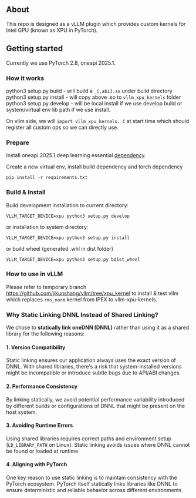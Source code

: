## About

This repo is designed as a vLLM plugin which provides custom kernels for Intel GPU (known as XPU in PyTorch).

## Getting started
Currently we use PyTorch 2.8, oneapi 2025.1.

### How it works
python3 setup.py build - will build a `_C.abi3.so` under build directory
python3 setup.py install - will copy above .so to `vllm_xpu_kernels` folder
python3 setup.py develop - will be local install if we use develop build or system/virtual env lib path if we use install.

On vllm side, we will `import vllm_xpu_kernels._C` at start time which should register all custom ops so we can directly use.

### Prepare

Install oneapi 2025.1 deep learning essential [dependency](https://www.intel.com/content/www/us/en/developer/tools/oneapi/base-toolkit-download.html).

Create a new virtual env, install build dependency and torch dependency

```
pip install -r requirements.txt
```

### Build & Install
Build development installation to current directory:

```
VLLM_TARGET_DEVICE=xpu python3 setup.py develop
```

or installation to system directory:

```
VLLM_TARGET_DEVICE=xpu python3 setup.py install
```

or build wheel (generated .whl in dist folder)

```
VLLM_TARGET_DEVICE=xpu python3 setup.py bdist_wheel
```

### How to use in vLLM
Please refer to temporary branch https://github.com/jikunshang/vllm/tree/xpu_kernel to install & test vllm which replaces `rms_norm` kernel from IPEX to vllm-xpu-kernels.

### Why Static Linking DNNL Instead of Shared Linking?

We chose to **statically link oneDNN (DNNL)** rather than using it as a shared library for the following reasons:

#### 1. **Version Compatibility**

Static linking ensures our application always uses the exact version of DNNL. With shared libraries, there's a risk that system-installed versions might be incompatible or introduce subtle bugs due to API/ABI changes.

#### 2. **Performance Consistency**

By linking statically, we avoid potential performance variability introduced by different builds or configurations of DNNL that might be present on the host system.

#### 3. **Avoiding Runtime Errors**

Using shared libraries requires correct paths and environment setup (`LD_LIBRARY_PATH` on Linux). Static linking avoids issues where DNNL cannot be found or loaded at runtime.

#### 4. **Aligning with PyTorch**

One key reason to use static linking is to maintain consistency with the PyTorch ecosystem. PyTorch itself statically links libraries like DNNL to ensure deterministic and reliable behavior across different environments.
